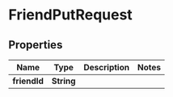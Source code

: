 
# FriendPutRequest

## Properties
Name | Type | Description | Notes
------------ | ------------- | ------------- | -------------
**friendId** | **String** |  | 



